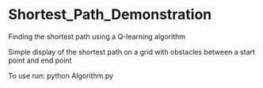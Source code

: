 # Shortest_Path_Demonstration
Finding the shortest path using a Q-learning algorithm

Simple display of the shortest path on a grid with obstacles between a start point and end point

To use run: python Algorithm.py
